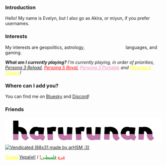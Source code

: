 ### Introduction
Hello! My name is Evelyn, but I also go as Akìra, or miyun, if you prefer usernames.

### Interests
My interests are geopolitics, astrology, *<a href="https://github.com/theletterf/english-lang" style="color: white;">(not programming)</a>* languages, and gaming.

***What am I currently playing?***
*I'm currently playing, in order of priorities, [Persona 3 Reload](https://persona.atlus.com/p3r/), <a href="https://persona.atlus.com/p5r/" style="color: red;">Persona 5 Royal</a>, <a href="https://persona.atlus.com/p3p/" style="color: #EF86B7;">Persona 3 Portable</a> and <a href="https://persona.atlus.com/p4g/" style="color: yellow;">Persona 4 Golden</a>!*

### Where can I add you?
You can find me on [Bluesky](https://bsky.app/profile/arukamiyun.github.io) and [Discord](https://discord.com/users/1230555039475568640)!

### Friends
[![](assets/hararunan.png)](https://shiroko.me/)
<a href="https://vendicated.dev">
    <img src="https://github.com/Vendicated/Vendicated/assets/45497981/5794a4e1-292f-46cc-af3a-b33a27a2f15e" title="Vendicated (88x31 made by arHSM :3)">
</a>

<a href="https://u24.gov.ua/" style="color: yellow;">Слава</a> [Україні!](https://www.consilium.europa.eu/en/policies/enlargement/ukraine) / <a href="https://crisisrelief.un.org/opt-crisis" style="color: red;">!حرة</a> <a href="https://arab.org" style="color: green;">فلسطين</a>

